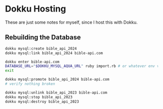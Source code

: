 # Dokku Hosting

These are just some notes for myself, since I host this with Dokku.

## Rebuilding the Database

```sh
dokku mysql:create bible_api_2024
dokku mysql:link bible_api_2024 bible-api.com

dokku enter bible-api.com
DATABASE_URL="$DOKKU_MYSQL_AQUA_URL" ruby import.rb # or whatever env var Dokku gave you
exit

dokku mysql:promote bible_api_2024 bible-api.com
# verify nothing broken

dokku mysql:unlink bible_api_2023 bible-api.com
dokku mysql:stop bible_api_2023
dokku mysql:destroy bible_api_2023
```
